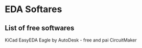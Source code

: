 # EDA Softares

## List of free softwares 
KiCad
EasyEDA
Eagle by AutoDesk - free and pai
CircuitMaker